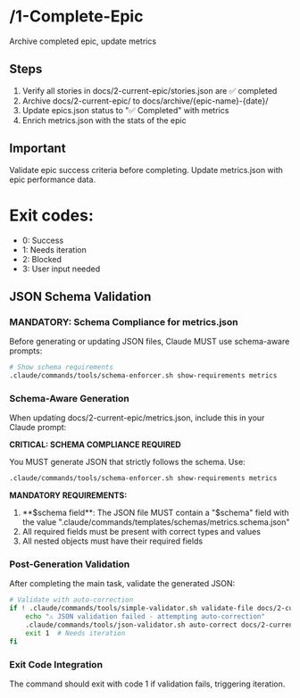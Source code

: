 # /1-Complete-Epic
Archive completed epic, update metrics

## Steps
1. Verify all stories in docs/2-current-epic/stories.json are ✅ completed
2. Archive docs/2-current-epic/ to docs/archive/{epic-name}-{date}/
3. Update epics.json status to "✅ Completed" with metrics
4. Enrich metrics.json with the stats of the epic

## Important
Validate epic success criteria before completing. Update metrics.json with epic performance data.

# Exit codes:
- 0: Success
- 1: Needs iteration
- 2: Blocked
- 3: User input needed
## JSON Schema Validation
<!-- JSON_SCHEMA_VALIDATION -->

### MANDATORY: Schema Compliance for metrics.json

Before generating or updating JSON files, Claude MUST use schema-aware prompts:

```bash
# Show schema requirements
.claude/commands/tools/schema-enforcer.sh show-requirements metrics
```

### Schema-Aware Generation
When updating docs/2-current-epic/metrics.json, include this in your Claude prompt:

**CRITICAL: SCHEMA COMPLIANCE REQUIRED**

You MUST generate JSON that strictly follows the schema. Use:
```bash
.claude/commands/tools/schema-enforcer.sh show-requirements metrics
```

**MANDATORY REQUIREMENTS:**
1. **$schema field**: The JSON file MUST contain a "$schema" field with the value ".claude/commands/templates/schemas/metrics.schema.json"
2. All required fields must be present with correct types and values
3. All nested objects must have their required fields
### Post-Generation Validation
After completing the main task, validate the generated JSON:

```bash
# Validate with auto-correction
if ! .claude/commands/tools/simple-validator.sh validate-file docs/2-current-epic/metrics.json; then
    echo "⚠ JSON validation failed - attempting auto-correction"
    .claude/commands/tools/json-validator.sh auto-correct docs/2-current-epic/metrics.json
    exit 1  # Needs iteration
fi
```

### Exit Code Integration
The command should exit with code 1 if validation fails, triggering iteration.

<!-- /JSON_SCHEMA_VALIDATION -->

